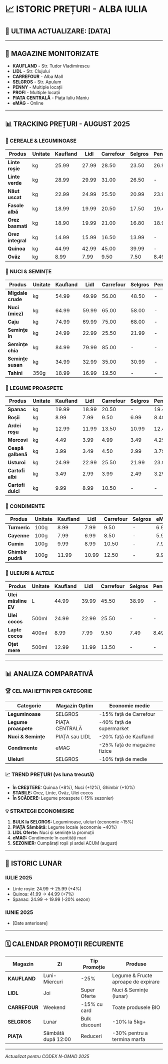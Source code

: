 # 📈 ISTORIC PREȚURI - ALBA IULIA

## 📅 ULTIMA ACTUALIZARE: [DATA]

---

## 🏪 MAGAZINE MONITORIZATE

- **KAUFLAND** - Str. Tudor Vladimirescu
- **LIDL** - Str. Clujului  
- **CARREFOUR** - Alba Mall
- **SELGROS** - Str. Apulum
- **PENNY** - Multiple locații
- **PROFI** - Multiple locații
- **PIAȚA CENTRALĂ** - Piața Iuliu Maniu
- **eMAG** - Online

---

## 📊 TRACKING PREȚURI - AUGUST 2025

### 🌾 CEREALE & LEGUMINOASE

| Produs | Unitate | Kaufland | Lidl | Carrefour | Selgros | Penny | Piața | Trend |
|--------|---------|----------|------|-----------|---------|-------|--------|-------|
| **Linte roșie** | kg | 25.99 | 27.99 | 28.50 | 23.50 | 26.99 | - | → |
| **Linte verde** | kg | 28.99 | 29.99 | 31.00 | 26.50 | - | - | ↑ |
| **Năut uscat** | kg | 22.99 | 24.99 | 25.50 | 20.99 | 23.99 | - | → |
| **Fasole albă** | kg | 18.99 | 19.99 | 20.50 | 17.50 | 19.49 | 15.00 | → |
| **Orez basmati** | kg | 18.90 | 19.99 | 21.00 | 16.80 | 18.99 | - | → |
| **Orez integral** | kg | 14.99 | 15.99 | 16.50 | 13.99 | - | - | → |
| **Quinoa** | kg | 44.99 | 42.99 | 45.00 | 39.99 | - | - | ↑ |
| **Ovăz** | kg | 8.99 | 7.99 | 9.50 | 7.50 | 8.49 | - | → |

### 🥜 NUCI & SEMINȚE

| Produs | Unitate | Kaufland | Lidl | Carrefour | Selgros | Penny | Piața | Trend |
|--------|---------|----------|------|-----------|---------|-------|--------|-------|
| **Migdale crude** | kg | 54.99 | 49.99 | 56.00 | 48.50 | - | 45.00 | ↑ |
| **Nuci (miez)** | kg | 64.99 | 59.99 | 65.00 | 58.00 | - | 50.00 | ↑ |
| **Caju** | kg | 74.99 | 69.99 | 75.00 | 68.00 | - | - | ↑ |
| **Semințe in** | kg | 24.99 | 22.99 | 25.50 | 21.99 | - | 20.00 | → |
| **Semințe chia** | kg | 84.99 | 79.99 | 85.00 | - | - | - | ↑ |
| **Semințe susan** | kg | 34.99 | 32.99 | 35.00 | 30.99 | - | - | → |
| **Tahini** | 350g | 18.99 | 16.99 | 19.50 | - | - | - | → |

### 🥬 LEGUME PROASPETE

| Produs | Unitate | Kaufland | Lidl | Carrefour | Selgros | Penny | Piață | Trend |
|--------|---------|----------|------|-----------|---------|-------|--------|-------|
| **Spanac** | kg | 19.99 | 18.99 | 20.50 | - | 19.49 | 15.00 | ↓ |
| **Roșii** | kg | 8.99 | 7.99 | 9.50 | 6.99 | 8.49 | 4.00 | ↓ |
| **Ardei roșu** | kg | 12.99 | 11.99 | 13.50 | 10.99 | 12.49 | 8.00 | ↓ |
| **Morcovi** | kg | 4.49 | 3.99 | 4.99 | 3.49 | 4.29 | 2.50 | → |
| **Ceapă galbenă** | kg | 3.99 | 3.49 | 4.50 | 2.99 | 3.79 | 2.00 | → |
| **Usturoi** | kg | 24.99 | 22.99 | 25.50 | 21.99 | 23.99 | 18.00 | → |
| **Cartofi albi** | kg | 3.49 | 2.99 | 3.99 | 2.49 | 3.29 | 1.50 | → |
| **Cartofi dulci** | kg | 9.99 | 8.99 | 10.50 | - | - | - | → |

### 🧂 CONDIMENTE

| Produs | Unitate | Kaufland | Lidl | Carrefour | Selgros | eMAG | Trend |
|--------|---------|----------|------|-----------|---------|------|-------|
| **Turmeric** | 100g | 8.99 | 7.99 | 9.50 | - | 6.99 | → |
| **Cayenne** | 100g | 7.99 | 6.99 | 8.50 | - | 5.99 | → |
| **Cumin** | 100g | 9.99 | 8.99 | 10.50 | - | 7.99 | → |
| **Ghimbir pudră** | 100g | 11.99 | 10.99 | 12.50 | - | 9.99 | ↑ |

### 🍶 ULEIURI & ALTELE

| Produs | Unitate | Kaufland | Lidl | Carrefour | Selgros | Penny | Trend |
|--------|---------|----------|------|-----------|---------|-------|-------|
| **Ulei măsline EV** | L | 44.99 | 39.99 | 45.50 | 38.99 | - | ↑ |
| **Ulei cocos** | 500ml | 24.99 | 22.99 | 25.50 | - | - | → |
| **Lapte cocos** | 400ml | 8.99 | 7.99 | 9.50 | 7.49 | 8.49 | → |
| **Oțet mere** | 500ml | 12.99 | 11.99 | 13.50 | - | - | → |

---

## 📊 ANALIZA COMPARATIVĂ

### 🏆 CEL MAI IEFTIN PER CATEGORIE

| Categorie | Magazin Optim | Economie medie |
|-----------|---------------|----------------|
| **Leguminoase** | SELGROS | -15% față de Carrefour |
| **Legume proaspete** | PIAȚA CENTRALĂ | -40% față de supermarket |
| **Nuci & Semințe** | PIAȚA sau LIDL | -20% față de Kaufland |
| **Condimente** | eMAG | -25% față de magazine fizice |
| **Uleiuri** | SELGROS | -10% față de medie |

### 📈 TREND PREȚURI (vs luna trecută)

- **În CREȘTERE:** Quinoa (+8%), Nuci (+12%), Ghimbir (+10%)
- **STABILE:** Orez, Linte, Ovăz, Ulei cocos
- **În SCĂDERE:** Legume proaspete (-15% sezonier)

### 💡 STRATEGII ECONOMISIRE

1. **BULK la SELGROS:** Leguminoase, uleiuri (economie ~15%)
2. **PIAȚA Sâmbătă:** Legume locale (economie ~40%)
3. **LIDL Oferte:** Nuci și semințe la promoții
4. **eMAG:** Condimente în cantități mari
5. **SEZONIER:** Cumpărați roșii și ardei ACUM (august)

---

## 📅 ISTORIC LUNAR

### IULIE 2025
- Linte roșie: 24.99 → 25.99 (+4%)
- Quinoa: 41.99 → 44.99 (+7%)
- Spanac: 24.99 → 19.99 (-20% sezon)

### IUNIE 2025
- [Date anterioare]

---

## 🗓️ CALENDAR PROMOȚII RECURENTE

| Magazin | Zi | Tip Promoție | Produse |
|---------|-----|--------------|---------|
| **KAUFLAND** | Luni-Miercuri | -25% | Legume & Fructe aproape de expirare |
| **LIDL** | Joi | Super Oferte | Nuci & Semințe (lunar) |
| **CARREFOUR** | Weekend | -15% cu card | Toate produsele BIO |
| **SELGROS** | Lunar | Bulk discount | -10% la 5kg+ |
| **PIAȚA** | Sâmbătă după 12:00 | Reduceri | -30% pentru a termina marfa |

---

*Actualizat pentru CODEX N-OMAD 2025*
